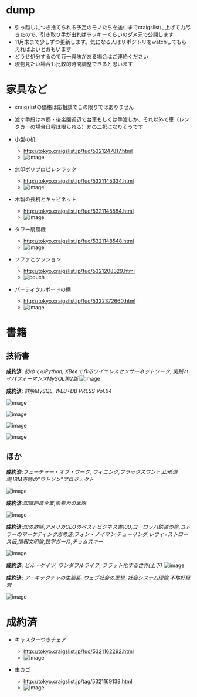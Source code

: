 # dump

- 引っ越しにつき捨てられる予定のモノたちを途中までcraigslistに上げて力尽きたので、引き取り手が出ればラッキーくらいのダメ元で公開します
- 11月末まで少しずつ更新します。気になる人はリポジトリをwatchしてもらえればよいとおもいます
- どうせ処分するので万一興味がある場合はご連絡ください
- 現物見たい場合も比較的時間調整できると思います

# 家具など
- craigslistの価格は応相談でこの限りではありません
- 渡す手段は本郷・後楽園近辺で台車もしくは手渡しか、それ以外で車（レンタカーの場合日程は限られる）かの二択になりそうです


- 小型の机
  - http://tokyo.craigslist.jp/fuo/5321247817.html
  - ![image](http://images.craigslist.org/00202_57xVxX7vcnA_600x450.jpg)

- 無印ポリプロピレンラック
  - http://tokyo.craigslist.jp/fuo/5321145334.html
  - ![image](http://images.craigslist.org/00P0P_cFh7UTgesz5_600x450.jpg)

- 木製の長机とキャビネット
  - http://tokyo.craigslist.jp/fuo/5321145584.html
  - ![image](http://images.craigslist.org/01515_8tlf7TVxTOt_600x450.jpg)

- タワー扇風機
  - http://tokyo.craigslist.jp/fuo/5321148548.html
  - ![image](http://images.craigslist.org/00d0d_49ECom8Kov8_600x450.jpg)


- ソファとクッション
  - http://tokyo.craigslist.jp/fuo/5321208329.html
  - ![couch](http://images.craigslist.org/00j0j_arNoxOiH1aK_600x450.jpg)
- パーティクルボードの棚
  - http://tokyo.craigslist.jp/fuo/5322372660.html
  - ![image](http://images.craigslist.org/00303_hPGMBIYArmm_600x450.jpg)

# 書籍

## 技術書

**成約済**: *初めてのPython*, *XBeeで作るワイヤレスセンサーネットワーク*, *実践ハイパフォーマンスMySQL第2版*
![image](https://photos-6.dropbox.com/t/2/AACtedasK9bSMzGEHO16zT9FXRTS2RLmH7RKvSg3P-D5NA/12/561462/jpeg/32x32/3/1447912800/0/2/2015-11-19%2010.44.14.jpg/EM-GThjzs4v3AyABKAE/o9wEmxyiLmFR49MFXXG-G8ayF6sU0fyXM63hJu9LCNE?size_mode=2&size=1024x768)

**成約済**: *詳解MySQL*, *WEB+DB PRESS Vol.64*

![image](https://photos-6.dropbox.com/t/2/AACUyX1q93o7bXWqAXAj3XOQe66rSzwWVdGaK0axSZ7F0g/12/561462/jpeg/32x32/3/1447920000/0/2/2015-11-19%2011.44.06.jpg/EM-GThixtIv3AyABKAE/c0XxacjuYBMoZzgsYCNhifusMvllZWJa78nAajqa-dQ?size_mode=2&size=1024x768)



![image](https://photos-4.dropbox.com/t/2/AAD_iXXP2NRswmeLkUWH8kfJK57Gfzx-gmiK5SwM7pjELg/12/561462/jpeg/32x32/3/1447916400/0/2/2015-11-19%2011.36.01.jpg/EM-GThixtIv3AyABKAE/YkXNEYDRP89hBptnQye3AwlHcZMncNBNzPHD6snixMQ?size_mode=2&size=1024x768)

![image](https://photos-3.dropbox.com/t/2/AABMU_dJX8l7tTnVMpbinSZRJnEbHhZ0CRIcpubxMR5AtA/12/561462/jpeg/32x32/3/1447970400/0/2/2015-11-20%2000.33.09.jpg/EM-GThiVtYv3AyABKAE/YDf3J5ej63BRDD1kRNZYd4Uy6e4ZMxvxLgP97opxt7I?size_mode=2&size=1024x768)

![image](https://photos-3.dropbox.com/t/2/AABNfakIiFzB0MYbhty3fi5Am7DG3pqn5swUAN35bnV-fA/12/561462/jpeg/32x32/3/1447970400/0/2/2015-11-20%2000.28.48.jpg/EM-GThiYtYv3AyABKAE/Qa83m_H7uJ9_3k4Cxclcekv39KrokyiD7SlmGdLzFuI?size_mode=2&size=1024x768)


## ほか
**成約済**:*フューチャー・オブ・ワーク*, *ウィニング*,*ブラックスワン*上,*山形道場*,*IBM奇跡の”ワトソン”プロジェクト*

![image](https://photos-6.dropbox.com/t/2/AADvpdLOC_2k38uiGAi9xZmB3arj0abLVy-VhUwC3y4HmA/12/561462/jpeg/32x32/3/1447970400/0/2/2015-11-20%2000.38.31.jpg/EM-GThiVtYv3AyABKAE/PoGgxZiiBW3ZcOfFTWqtChlR0y672U6wPSSEAWGbF4w?size_mode=2&size=1024x768)


**成約済**:*知識創造企業*,*影響力の武器*

![image](https://photos-1.dropbox.com/t/2/AACmn50b1wgM0JHFxvfwBN1uW_UhpNDDpDLVC9prmWEnzg/12/561462/jpeg/32x32/3/1447970400/0/2/2015-11-20%2000.47.24.jpg/EM-GThiVtYv3AyABKAE/eTN-gyTDxjzl-WJMtCH4Bb_FYokLTzx7yAwv95xuRio?size_mode=2&size=1024x768)


**成約済**:*知の欺瞞*,*アメリカCEOのベストビジネス書100*,*ヨーロッパ鉄道の旅*,*コトラーのマーケティング思考法*,*フォン・ノイマン*,*チューリング*,*レヴィ=ストロース伝*,*情報文明論*,*数学ガール*,*チョムスキー*


![image](https://photos-5.dropbox.com/t/2/AADC-gqJdIsC1Nl3ecvmv_6h1EVwXc2YsK9d-8zF6fP1VA/12/561462/jpeg/32x32/3/1447970400/0/2/2015-11-20%2001.42.28.jpg/EM-GThiUtYv3AyABKAE/HrSpFKKzewIAOw7gmDAAXy6U6p5Ki8AIpCnKm14P7Lc?size_mode=2&size=1024x768)

**成約済**: *ビル・ゲイツ*, *ワンダフルライフ*, *フラット化する世界(上下)*
![image](https://photos-4.dropbox.com/t/2/AACWsKY36cuwWiNmOzXeoSuoLJrnoYn09IVnvdfZEdSU5g/12/561462/jpeg/32x32/3/1447970400/0/2/2015-11-20%2001.32.58.jpg/EM-GThiVtYv3AyABKAE/7uVe4YQp5gJnrvqc_OtUZFmLaIwXhL_rIKjNVm7N_cY?size_mode=2&size=1024x768)


**成約済**: *アーキテクチャの生態系*, *ウェブ社会の思想*, *社会システム理論*,*不格好経営*

![image](https://photos-3.dropbox.com/t/2/AABSvGHdjl-JTmO7uM7DG0ZASmPMoVtyJIZZY0aCtjbVvw/12/561462/jpeg/32x32/3/1447970400/0/2/2015-11-20%2000.00.38.jpg/EM-GThiYtYv3AyABKAE/5iJfdZhSpsBowcbcMMw1S16UjtZn_qsX-xzo3qWph4o?size_mode=2&size=1024x768)

# 成約済

- キャスターつきチェア
  - http://tokyo.craigslist.jp/fuo/5321162292.html
  - ![image](http://images.craigslist.org/00b0b_1M4Gr1ug5i6_600x450.jpg)

- 虫カゴ
  - http://tokyo.craigslist.jp/tag/5321169138.html
  - ![image](http://images.craigslist.org/00c0c_fkjndZsZCmp_600x450.jpg)



